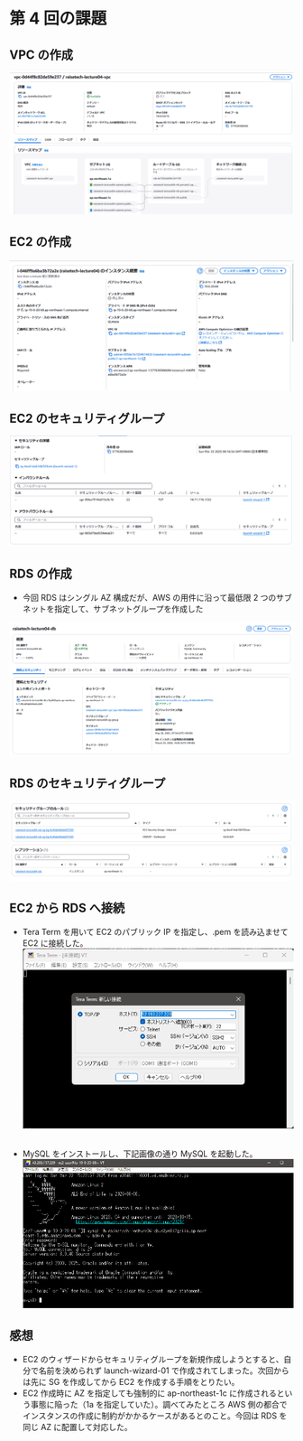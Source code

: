 # 第 4 回の課題

## VPC の作成

![VPC](images/vpc.png)

## EC2 の作成

![EC2](images/ec2.png)

## EC2 のセキュリティグループ

![EC2-SG](images/ec2-sg.png)

## RDS の作成

- 今回 RDS はシングル AZ 構成だが、AWS の用件に沿って最低限 2 つのサブネットを指定して、サブネットグループを作成した

![RDS](images/rds.png)

## RDS のセキュリティグループ

![RDS-SG](images/rds-sg.png)

## EC2 から RDS へ接続

- Tera Term を用いて EC2 のパブリック IP を指定し、.pem を読み込ませて EC2 に接続した。
  ![Tera_Term](images/Tera_Term.png)<br><br>

- MySQL をインストールし、下記画像の通り MySQL を起動した。
  ![MySQLを起動](images/mysql-login.png)

## 感想

- EC2 のウィザードからセキュリティグループを新規作成しようとすると、自分で名前を決められず launch-wizard-01 で作成されてしまった。次回からは先に SG を作成してから EC2 を作成する手順をとりたい。
- EC2 作成時に AZ を指定しても強制的に ap-northeast-1c に作成されるという事態に陥った（1a を指定していた）。調べてみたところ AWS 側の都合でインスタンスの作成に制約がかかるケースがあるとのこと。今回は RDS を同じ AZ に配置して対応した。
